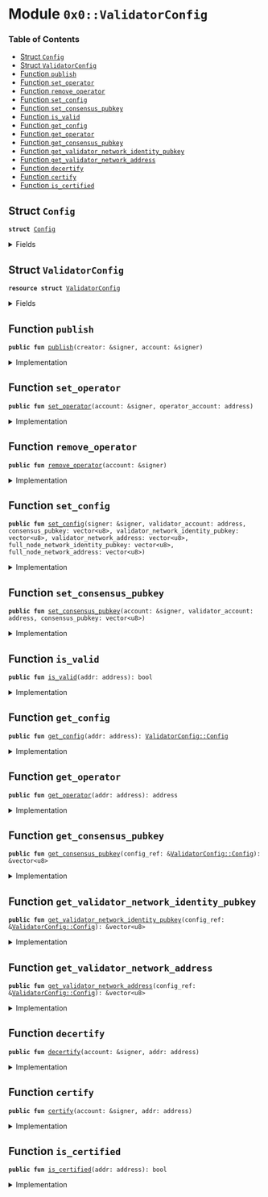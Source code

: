 
<a name="0x0_ValidatorConfig"></a>

# Module `0x0::ValidatorConfig`

### Table of Contents

-  [Struct `Config`](#0x0_ValidatorConfig_Config)
-  [Struct `ValidatorConfig`](#0x0_ValidatorConfig_ValidatorConfig)
-  [Function `publish`](#0x0_ValidatorConfig_publish)
-  [Function `set_operator`](#0x0_ValidatorConfig_set_operator)
-  [Function `remove_operator`](#0x0_ValidatorConfig_remove_operator)
-  [Function `set_config`](#0x0_ValidatorConfig_set_config)
-  [Function `set_consensus_pubkey`](#0x0_ValidatorConfig_set_consensus_pubkey)
-  [Function `is_valid`](#0x0_ValidatorConfig_is_valid)
-  [Function `get_config`](#0x0_ValidatorConfig_get_config)
-  [Function `get_operator`](#0x0_ValidatorConfig_get_operator)
-  [Function `get_consensus_pubkey`](#0x0_ValidatorConfig_get_consensus_pubkey)
-  [Function `get_validator_network_identity_pubkey`](#0x0_ValidatorConfig_get_validator_network_identity_pubkey)
-  [Function `get_validator_network_address`](#0x0_ValidatorConfig_get_validator_network_address)
-  [Function `decertify`](#0x0_ValidatorConfig_decertify)
-  [Function `certify`](#0x0_ValidatorConfig_certify)
-  [Function `is_certified`](#0x0_ValidatorConfig_is_certified)



<a name="0x0_ValidatorConfig_Config"></a>

## Struct `Config`



<pre><code><b>struct</b> <a href="#0x0_ValidatorConfig_Config">Config</a>
</code></pre>



<details>
<summary>Fields</summary>


<dl>
<dt>

<code>consensus_pubkey: vector&lt;u8&gt;</code>
</dt>
<dd>

</dd>
<dt>

<code>validator_network_identity_pubkey: vector&lt;u8&gt;</code>
</dt>
<dd>

</dd>
<dt>

<code>validator_network_address: vector&lt;u8&gt;</code>
</dt>
<dd>

</dd>
<dt>

<code>full_node_network_identity_pubkey: vector&lt;u8&gt;</code>
</dt>
<dd>

</dd>
<dt>

<code>full_node_network_address: vector&lt;u8&gt;</code>
</dt>
<dd>

</dd>
</dl>


</details>

<a name="0x0_ValidatorConfig_ValidatorConfig"></a>

## Struct `ValidatorConfig`



<pre><code><b>resource</b> <b>struct</b> <a href="#0x0_ValidatorConfig">ValidatorConfig</a>
</code></pre>



<details>
<summary>Fields</summary>


<dl>
<dt>

<code>config: <a href="Option.md#0x0_Option_Option">Option::Option</a>&lt;<a href="#0x0_ValidatorConfig_Config">ValidatorConfig::Config</a>&gt;</code>
</dt>
<dd>

</dd>
<dt>

<code>operator_account: <a href="Option.md#0x0_Option_Option">Option::Option</a>&lt;address&gt;</code>
</dt>
<dd>

</dd>
<dt>

<code>is_certified: bool</code>
</dt>
<dd>

</dd>
</dl>


</details>

<a name="0x0_ValidatorConfig_publish"></a>

## Function `publish`



<pre><code><b>public</b> <b>fun</b> <a href="#0x0_ValidatorConfig_publish">publish</a>(creator: &signer, account: &signer)
</code></pre>



<details>
<summary>Implementation</summary>


<pre><code><b>public</b> <b>fun</b> <a href="#0x0_ValidatorConfig_publish">publish</a>(creator: &signer, account: &signer) {
    <b>assert</b>(<a href="Signer.md#0x0_Signer_address_of">Signer::address_of</a>(creator) == <a href="CoreAddresses.md#0x0_CoreAddresses_ASSOCIATION_ROOT_ADDRESS">CoreAddresses::ASSOCIATION_ROOT_ADDRESS</a>(), 1101);
    move_to(account, <a href="#0x0_ValidatorConfig">ValidatorConfig</a> {
        config: <a href="Option.md#0x0_Option_none">Option::none</a>(),
        operator_account: <a href="Option.md#0x0_Option_none">Option::none</a>(),
        is_certified: <b>true</b>
    });
}
</code></pre>



</details>

<a name="0x0_ValidatorConfig_set_operator"></a>

## Function `set_operator`



<pre><code><b>public</b> <b>fun</b> <a href="#0x0_ValidatorConfig_set_operator">set_operator</a>(account: &signer, operator_account: address)
</code></pre>



<details>
<summary>Implementation</summary>


<pre><code><b>public</b> <b>fun</b> <a href="#0x0_ValidatorConfig_set_operator">set_operator</a>(account: &signer, operator_account: address) <b>acquires</b> <a href="#0x0_ValidatorConfig">ValidatorConfig</a> {
    <b>let</b> sender = <a href="Signer.md#0x0_Signer_address_of">Signer::address_of</a>(account);
    (borrow_global_mut&lt;<a href="#0x0_ValidatorConfig">ValidatorConfig</a>&gt;(sender)).operator_account = <a href="Option.md#0x0_Option_some">Option::some</a>(operator_account);
}
</code></pre>



</details>

<a name="0x0_ValidatorConfig_remove_operator"></a>

## Function `remove_operator`



<pre><code><b>public</b> <b>fun</b> <a href="#0x0_ValidatorConfig_remove_operator">remove_operator</a>(account: &signer)
</code></pre>



<details>
<summary>Implementation</summary>


<pre><code><b>public</b> <b>fun</b> <a href="#0x0_ValidatorConfig_remove_operator">remove_operator</a>(account: &signer) <b>acquires</b> <a href="#0x0_ValidatorConfig">ValidatorConfig</a> {
    <b>let</b> sender = <a href="Signer.md#0x0_Signer_address_of">Signer::address_of</a>(account);
    // <a href="#0x0_ValidatorConfig_Config">Config</a> field remains set
    (borrow_global_mut&lt;<a href="#0x0_ValidatorConfig">ValidatorConfig</a>&gt;(sender)).operator_account = <a href="Option.md#0x0_Option_none">Option::none</a>();
}
</code></pre>



</details>

<a name="0x0_ValidatorConfig_set_config"></a>

## Function `set_config`



<pre><code><b>public</b> <b>fun</b> <a href="#0x0_ValidatorConfig_set_config">set_config</a>(signer: &signer, validator_account: address, consensus_pubkey: vector&lt;u8&gt;, validator_network_identity_pubkey: vector&lt;u8&gt;, validator_network_address: vector&lt;u8&gt;, full_node_network_identity_pubkey: vector&lt;u8&gt;, full_node_network_address: vector&lt;u8&gt;)
</code></pre>



<details>
<summary>Implementation</summary>


<pre><code><b>public</b> <b>fun</b> <a href="#0x0_ValidatorConfig_set_config">set_config</a>(
    signer: &signer,
    validator_account: address,
    consensus_pubkey: vector&lt;u8&gt;,
    validator_network_identity_pubkey: vector&lt;u8&gt;,
    validator_network_address: vector&lt;u8&gt;,
    full_node_network_identity_pubkey: vector&lt;u8&gt;,
    full_node_network_address: vector&lt;u8&gt;,
) <b>acquires</b> <a href="#0x0_ValidatorConfig">ValidatorConfig</a> {
    <b>assert</b>(
        <a href="Signer.md#0x0_Signer_address_of">Signer::address_of</a>(signer) == <a href="#0x0_ValidatorConfig_get_operator">get_operator</a>(validator_account),
        1101
    );
    // TODO(valerini): verify the validity of new_config.consensus_pubkey and
    // the proof of posession
    <b>let</b> t_ref = borrow_global_mut&lt;<a href="#0x0_ValidatorConfig">ValidatorConfig</a>&gt;(validator_account);
    t_ref.config = <a href="Option.md#0x0_Option_some">Option::some</a>(<a href="#0x0_ValidatorConfig_Config">Config</a> {
        consensus_pubkey,
        validator_network_identity_pubkey,
        validator_network_address,
        full_node_network_identity_pubkey,
        full_node_network_address,
    });
}
</code></pre>



</details>

<a name="0x0_ValidatorConfig_set_consensus_pubkey"></a>

## Function `set_consensus_pubkey`



<pre><code><b>public</b> <b>fun</b> <a href="#0x0_ValidatorConfig_set_consensus_pubkey">set_consensus_pubkey</a>(account: &signer, validator_account: address, consensus_pubkey: vector&lt;u8&gt;)
</code></pre>



<details>
<summary>Implementation</summary>


<pre><code><b>public</b> <b>fun</b> <a href="#0x0_ValidatorConfig_set_consensus_pubkey">set_consensus_pubkey</a>(
    account: &signer,
    validator_account: address,
    consensus_pubkey: vector&lt;u8&gt;,
) <b>acquires</b> <a href="#0x0_ValidatorConfig">ValidatorConfig</a> {
    <b>assert</b>(
        <a href="Signer.md#0x0_Signer_address_of">Signer::address_of</a>(account) == <a href="#0x0_ValidatorConfig_get_operator">get_operator</a>(validator_account),
        1101
    );
    <b>let</b> t_config_ref = <a href="Option.md#0x0_Option_borrow_mut">Option::borrow_mut</a>(&<b>mut</b> borrow_global_mut&lt;<a href="#0x0_ValidatorConfig">ValidatorConfig</a>&gt;(validator_account).config);
    t_config_ref.consensus_pubkey = consensus_pubkey;
}
</code></pre>



</details>

<a name="0x0_ValidatorConfig_is_valid"></a>

## Function `is_valid`



<pre><code><b>public</b> <b>fun</b> <a href="#0x0_ValidatorConfig_is_valid">is_valid</a>(addr: address): bool
</code></pre>



<details>
<summary>Implementation</summary>


<pre><code><b>public</b> <b>fun</b> <a href="#0x0_ValidatorConfig_is_valid">is_valid</a>(addr: address): bool <b>acquires</b> <a href="#0x0_ValidatorConfig">ValidatorConfig</a> {
    exists&lt;<a href="#0x0_ValidatorConfig">ValidatorConfig</a>&gt;(addr) && <a href="Option.md#0x0_Option_is_some">Option::is_some</a>(&borrow_global&lt;<a href="#0x0_ValidatorConfig">ValidatorConfig</a>&gt;(addr).config)
}
</code></pre>



</details>

<a name="0x0_ValidatorConfig_get_config"></a>

## Function `get_config`



<pre><code><b>public</b> <b>fun</b> <a href="#0x0_ValidatorConfig_get_config">get_config</a>(addr: address): <a href="#0x0_ValidatorConfig_Config">ValidatorConfig::Config</a>
</code></pre>



<details>
<summary>Implementation</summary>


<pre><code><b>public</b> <b>fun</b> <a href="#0x0_ValidatorConfig_get_config">get_config</a>(addr: address): <a href="#0x0_ValidatorConfig_Config">Config</a> <b>acquires</b> <a href="#0x0_ValidatorConfig">ValidatorConfig</a> {
    <b>assert</b>(exists&lt;<a href="#0x0_ValidatorConfig">ValidatorConfig</a>&gt;(addr), 1106);
    <b>let</b> config = &borrow_global&lt;<a href="#0x0_ValidatorConfig">ValidatorConfig</a>&gt;(addr).config;
    *<a href="Option.md#0x0_Option_borrow">Option::borrow</a>(config)
}
</code></pre>



</details>

<a name="0x0_ValidatorConfig_get_operator"></a>

## Function `get_operator`



<pre><code><b>public</b> <b>fun</b> <a href="#0x0_ValidatorConfig_get_operator">get_operator</a>(addr: address): address
</code></pre>



<details>
<summary>Implementation</summary>


<pre><code><b>public</b> <b>fun</b> <a href="#0x0_ValidatorConfig_get_operator">get_operator</a>(addr: address): address <b>acquires</b> <a href="#0x0_ValidatorConfig">ValidatorConfig</a> {
    <b>assert</b>(exists&lt;<a href="#0x0_ValidatorConfig">ValidatorConfig</a>&gt;(addr), 1106);
    <b>let</b> t_ref = borrow_global&lt;<a href="#0x0_ValidatorConfig">ValidatorConfig</a>&gt;(addr);
    *<a href="Option.md#0x0_Option_borrow_with_default">Option::borrow_with_default</a>(&t_ref.operator_account, &addr)
}
</code></pre>



</details>

<a name="0x0_ValidatorConfig_get_consensus_pubkey"></a>

## Function `get_consensus_pubkey`



<pre><code><b>public</b> <b>fun</b> <a href="#0x0_ValidatorConfig_get_consensus_pubkey">get_consensus_pubkey</a>(config_ref: &<a href="#0x0_ValidatorConfig_Config">ValidatorConfig::Config</a>): &vector&lt;u8&gt;
</code></pre>



<details>
<summary>Implementation</summary>


<pre><code><b>public</b> <b>fun</b> <a href="#0x0_ValidatorConfig_get_consensus_pubkey">get_consensus_pubkey</a>(config_ref: &<a href="#0x0_ValidatorConfig_Config">Config</a>): &vector&lt;u8&gt; {
    &config_ref.consensus_pubkey
}
</code></pre>



</details>

<a name="0x0_ValidatorConfig_get_validator_network_identity_pubkey"></a>

## Function `get_validator_network_identity_pubkey`



<pre><code><b>public</b> <b>fun</b> <a href="#0x0_ValidatorConfig_get_validator_network_identity_pubkey">get_validator_network_identity_pubkey</a>(config_ref: &<a href="#0x0_ValidatorConfig_Config">ValidatorConfig::Config</a>): &vector&lt;u8&gt;
</code></pre>



<details>
<summary>Implementation</summary>


<pre><code><b>public</b> <b>fun</b> <a href="#0x0_ValidatorConfig_get_validator_network_identity_pubkey">get_validator_network_identity_pubkey</a>(config_ref: &<a href="#0x0_ValidatorConfig_Config">Config</a>): &vector&lt;u8&gt; {
    &config_ref.validator_network_identity_pubkey
}
</code></pre>



</details>

<a name="0x0_ValidatorConfig_get_validator_network_address"></a>

## Function `get_validator_network_address`



<pre><code><b>public</b> <b>fun</b> <a href="#0x0_ValidatorConfig_get_validator_network_address">get_validator_network_address</a>(config_ref: &<a href="#0x0_ValidatorConfig_Config">ValidatorConfig::Config</a>): &vector&lt;u8&gt;
</code></pre>



<details>
<summary>Implementation</summary>


<pre><code><b>public</b> <b>fun</b> <a href="#0x0_ValidatorConfig_get_validator_network_address">get_validator_network_address</a>(config_ref: &<a href="#0x0_ValidatorConfig_Config">Config</a>): &vector&lt;u8&gt; {
    &config_ref.validator_network_address
}
</code></pre>



</details>

<a name="0x0_ValidatorConfig_decertify"></a>

## Function `decertify`



<pre><code><b>public</b> <b>fun</b> <a href="#0x0_ValidatorConfig_decertify">decertify</a>(account: &signer, addr: address)
</code></pre>



<details>
<summary>Implementation</summary>


<pre><code><b>public</b> <b>fun</b> <a href="#0x0_ValidatorConfig_decertify">decertify</a>(account: &signer, addr: address) <b>acquires</b> <a href="#0x0_ValidatorConfig">ValidatorConfig</a> {
    <b>assert</b>(<a href="Association.md#0x0_Association_addr_is_association">Association::addr_is_association</a>(<a href="Signer.md#0x0_Signer_address_of">Signer::address_of</a>(account)), 1002);
    borrow_global_mut&lt;<a href="#0x0_ValidatorConfig">ValidatorConfig</a>&gt;(addr).is_certified = <b>false</b>;
}
</code></pre>



</details>

<a name="0x0_ValidatorConfig_certify"></a>

## Function `certify`



<pre><code><b>public</b> <b>fun</b> <a href="#0x0_ValidatorConfig_certify">certify</a>(account: &signer, addr: address)
</code></pre>



<details>
<summary>Implementation</summary>


<pre><code><b>public</b> <b>fun</b> <a href="#0x0_ValidatorConfig_certify">certify</a>(account: &signer, addr: address) <b>acquires</b> <a href="#0x0_ValidatorConfig">ValidatorConfig</a> {
    <b>assert</b>(<a href="Association.md#0x0_Association_addr_is_association">Association::addr_is_association</a>(<a href="Signer.md#0x0_Signer_address_of">Signer::address_of</a>(account)), 1002);
    borrow_global_mut&lt;<a href="#0x0_ValidatorConfig">ValidatorConfig</a>&gt;(addr).is_certified = <b>true</b>;
}
</code></pre>



</details>

<a name="0x0_ValidatorConfig_is_certified"></a>

## Function `is_certified`



<pre><code><b>public</b> <b>fun</b> <a href="#0x0_ValidatorConfig_is_certified">is_certified</a>(addr: address): bool
</code></pre>



<details>
<summary>Implementation</summary>


<pre><code><b>public</b> <b>fun</b> <a href="#0x0_ValidatorConfig_is_certified">is_certified</a>(addr: address): bool <b>acquires</b> <a href="#0x0_ValidatorConfig">ValidatorConfig</a> {
     exists&lt;<a href="#0x0_ValidatorConfig">ValidatorConfig</a>&gt;(addr) && borrow_global&lt;<a href="#0x0_ValidatorConfig">ValidatorConfig</a>&gt;(addr).is_certified
}
</code></pre>



</details>

